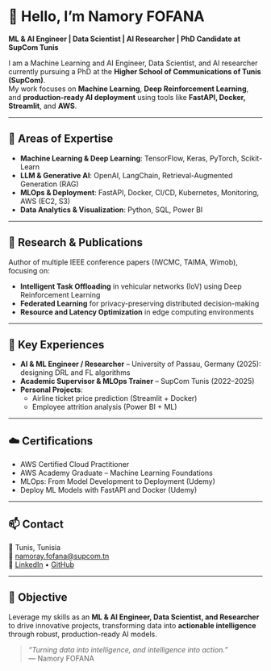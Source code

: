 # 👋 Hello, I’m Namory FOFANA

**ML & AI Engineer | Data Scientist | AI Researcher | PhD Candidate at SupCom Tunis**

I am a Machine Learning and AI Engineer, Data Scientist, and AI researcher currently pursuing a PhD at the **Higher School of Communications of Tunis (SupCom)**.  
My work focuses on **Machine Learning**, **Deep Reinforcement Learning**, and **production-ready AI deployment** using tools like **FastAPI, Docker, Streamlit**, and **AWS**.

---

## 🎯 Areas of Expertise
- **Machine Learning & Deep Learning**: TensorFlow, Keras, PyTorch, Scikit-Learn  
- **LLM & Generative AI**: OpenAI, LangChain, Retrieval-Augmented Generation (RAG)  
- **MLOps & Deployment**: FastAPI, Docker, CI/CD, Kubernetes, Monitoring, AWS (EC2, S3)  
- **Data Analytics & Visualization**: Python, SQL, Power BI  

---

## 🧠 Research & Publications
Author of multiple IEEE conference papers (IWCMC, TAIMA, Wimob), focusing on:  
- **Intelligent Task Offloading** in vehicular networks (IoV) using Deep Reinforcement Learning  
- **Federated Learning** for privacy-preserving distributed decision-making  
- **Resource and Latency Optimization** in edge computing environments  

---

## 🧩 Key Experiences
- **AI & ML Engineer / Researcher** – University of Passau, Germany (2025): designing DRL and FL algorithms  
- **Academic Supervisor & MLOps Trainer** – SupCom Tunis (2022–2025)  
- **Personal Projects**:  
  - Airline ticket price prediction (Streamlit + Docker)  
  - Employee attrition analysis (Power BI + ML)  

---

## ☁️ Certifications
- AWS Certified Cloud Practitioner  
- AWS Academy Graduate – Machine Learning Foundations  
- MLOps: From Model Development to Deployment (Udemy)  
- Deploy ML Models with FastAPI and Docker (Udemy)  

---

## 📫 Contact
📍 Tunis, Tunisia  
📧 namoray.fofana@supcom.tn  
🔗 [LinkedIn](https://linkedin.com/in/fofana-namory) • [GitHub](https://github.com/Lamethode)

---

## 🚀 Objective
Leverage my skills as an **ML & AI Engineer, Data Scientist, and Researcher** to drive innovative projects, transforming data into **actionable intelligence** through robust, production-ready AI models.

> _“Turning data into intelligence, and intelligence into action.”_  
> — Namory FOFANA
